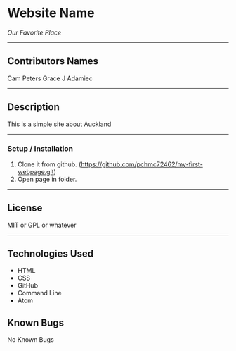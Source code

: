 # Website Name
_Our Favorite Place_
*************************
## Contributors Names
Cam Peters
Grace J Adamiec
*************************************************
## Description
This is a simple site about Auckland
************************************************************************
### Setup / Installation
1. Clone it from github. (https://github.com/pchmc72462/my-first-webpage.git)
2. Open page in folder.
*************************************************************************
## License
MIT or GPL or whatever
*************************************************************************
## Technologies Used

* HTML
* CSS
* GitHub
* Command Line
* Atom

## Known Bugs
No Known Bugs

